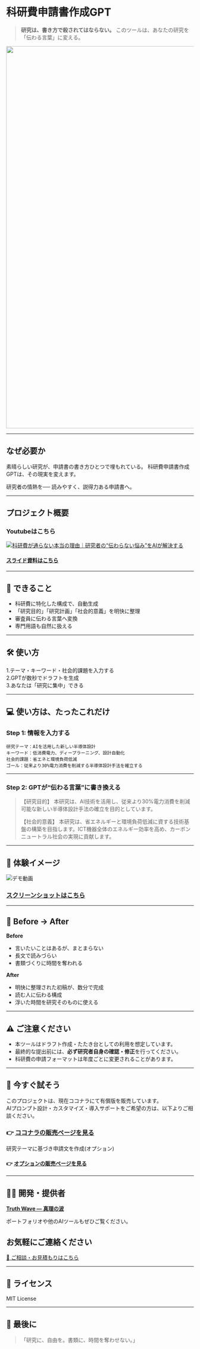 # 科研費申請書作成GPT

> **研究は、書き方で殺されてはならない。**
> このツールは、あなたの研究を「伝わる言葉」に変える。

<p align="center">
<img width="1536" height="1024" alt="科研費" src="https://github.com/user-attachments/assets/cb4f8f69-5712-4e4c-a85f-d1e4f365f28f" />
</p>

---

## なぜ必要か

素晴らしい研究が、申請書の書き方ひとつで埋もれている。
科研費申請書作成GPTは、その現実を変えます。

研究者の情熱を──
読みやすく、説得力ある申請書へ。

---

## プロジェクト概要

### Youtubeはこちら
[![科研費が通らない本当の理由｜研究者の“伝わらない悩み”をAIが解決する](https://github.com/user-attachments/assets/4b251e96-c39d-4b5c-abec-17e7c63a3d66)](https://youtu.be/AvgyISA1wyk)

#### [スライド資料はこちら](https://github.com/truthwave/Application-for-Research-Funding-as-GPT/blob/main/%E8%B3%87%E6%96%99/%E7%A7%91%E7%A0%94%E8%B2%BB%E7%94%B3%E8%AB%8B%E6%9B%B8GPT.pdf)

---

## 💬 できること
- 科研費に特化した構成で、自動生成
- 「研究目的」「研究計画」「社会的意義」を明快に整理
- 審査員に伝わる言葉へ変換
- 専門用語も自然に扱える

---

## 🛠 使い方

1.テーマ・キーワード・社会的課題を入力する<br>
2.GPTが数秒でドラフトを生成<br>
3.あなたは「研究に集中」できる

---

## 💻 使い方は、たったこれだけ

### Step 1: 情報を入力する

```
研究テーマ：AIを活用した新しい半導体設計  
キーワード：低消費電力、ディープラーニング、設計自動化  
社会的課題：省エネと環境負荷低減  
ゴール：従来より30%電力消費を削減する半導体設計手法を確立する
```

---

### Step 2: GPTが“伝わる言葉”に書き換える

> 【研究目的】
> 本研究は、AI技術を活用し、従来より30%電力消費を削減可能な新しい半導体設計手法の確立を目的としています。
>
> 【社会的意義】
> 本研究は、省エネルギーと環境負荷低減に資する技術基盤の構築を目指します。ICT機器全体のエネルギー効率を高め、カーボンニュートラル社会の実現に貢献します。

---

## 📸 **体験イメージ**
![デモ動画](https://github.com/TomoProgrammingDayori/Application-for-Research-Funding-as-GPT/blob/main/%E8%B3%87%E6%96%99/%E3%83%87%E3%83%A2%E5%8B%95%E7%94%BB.gif)

### [スクリーンショットはこちら](https://github.com/truthwave/Application-for-Research-Funding-as-GPT/tree/main/%E8%B3%87%E6%96%99/%E3%82%B9%E3%82%AF%E3%83%AA%E3%83%BC%E3%83%B3%E3%82%B7%E3%83%A7%E3%83%83%E3%83%88)


---

## 🧠 Before → After

**Before**
- 言いたいことはあるが、まとまらない
- 長文で読みづらい
- 書類づくりに時間を奪われる

**After**
- 明快に整理された初稿が、数分で完成
- 読む人に伝わる構成
- 浮いた時間を研究そのものに使える

---

## ⚠️ ご注意ください

* 本ツールはドラフト作成・たたき台としての利用を想定しています。
* 最終的な提出前には、**必ず研究者自身の確認・修正**を行ってください。
* 科研費の申請フォーマットは年度ごとに変更されることがあります。

---

## 🛒 今すぐ試そう

このプロジェクトは、現在ココナラにて有償版を販売しています。  
AIプロンプト設計・カスタマイズ・導入サポートをご希望の方は、以下よりご相談ください。


### 👉 [ココナラの販売ページを見る](https://coconala.com/contents_market/pictures/cmfot5sar00xy8l0idss10dyx)

研究テーマに基づき申請文を作成(オプション)

#### 👉 [オプションの販売ページを見る](https://coconala.com/services/3878963)

---

## 🧑‍💻 開発・提供者

**[Truth Wave ― 真理の波](https://github.com/truthwave)**  

ポートフォリオや他のAIツールもぜひご覧ください。

## お気軽にご連絡ください
[📩 ご相談・お見積もりはこちら](mailto:realmadrid71214591@gmail.com)

---

## 📄 ライセンス

MIT License

---
## 🏁 最後に
> 「研究に、自由を。書類に、時間を奪わせない。」
